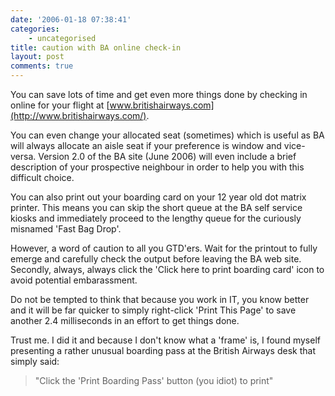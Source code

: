 ```yaml
---
date: '2006-01-18 07:38:41'
categories:
    - uncategorised
title: caution with BA online check-in
layout: post
comments: true
---
```


You can save lots of time and get even more things done by checking in
online for your flight at
[www.britishairways.com](http://www.britishairways.com/).

You can even change your allocated seat (sometimes) which is useful as
BA will always allocate an aisle seat if your preference is window and
vice-versa. Version 2.0 of the BA site (June 2006) will even include a
brief description of your prospective neighbour in order to help you
with this difficult choice.

You can also print out your boarding card on your 12 year old dot matrix
printer. This means you can skip the short queue at the BA self service
kiosks and immediately proceed to the lengthy queue for the curiously
misnamed 'Fast Bag Drop'.

However, a word of caution to all you GTD'ers. Wait for the printout to
fully emerge and carefully check the output before leaving the BA web
site. Secondly, always, always click the 'Click here to print boarding
card' icon to avoid potential embarassment.

Do not be tempted to think that because you work in IT, you know better
and it will be far quicker to simply right-click 'Print This Page' to
save another 2.4 milliseconds in an effort to get things done.

Trust me. I did it and because I don't know what a 'frame' is, I found
myself presenting a rather unusual boarding pass at the British Airways
desk that simply said:
> "Click the 'Print Boarding Pass' button (you idiot) to print"
